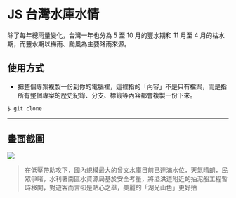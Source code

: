 # JS 台灣水庫水情

除了每年總雨量變化，台灣一年也分為 5 至 10 月的豐水期和 11 月至 4 月的枯水期，而豐水期以梅雨、颱風為主要降雨來源。

## 使用方式
- 把整個專案複製一份到你的電腦裡，這裡指的「內容」不是只有檔案，而是指所有整個專案的歷史紀錄、分支、標籤等內容都會複製一份下來。
```sh
$ git clone
```

----

## 畫面截圖
![](https://i.imgur.com/778iY0A.png)
> 在低壓帶助攻下，國內規模最大的曾文水庫目前已達滿水位，天氣晴朗，民眾爭睹，水利署南區水資源局基於安全考量，將溢洪道附近的抽泥船工程暫時移開，對遊客而言卻是貼心之舉，美麗的「湖光山色」更好拍
